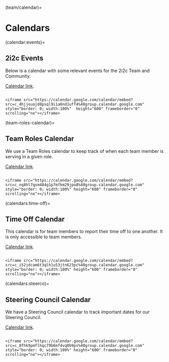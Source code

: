 (team/calendar)=
# Calendars

(calendar:events)=
## 2i2c Events

Below is a calendar with some relevant events for the 2i2c Team and Community.

[Calendar link](https://calendar.google.com/calendar/embed?src=c_4hjjouojd8psql9i1a8nd1uff4%40group.calendar.google.com).

```{dropdown} Team Events calendar (times in UTC)

<iframe src="https://calendar.google.com/calendar/embed?src=c_4hjjouojd8psql9i1a8nd1uff4%40group.calendar.google.com" style="border: 0; width:100%"  height="600" frameborder="0" scrolling="no"></iframe>

```

(team-roles-calendar)=
## Team Roles Calendar

We use a Team Roles calendar to keep track of when each team member is serving in a given role.

[Calendar link](https://calendar.google.com/calendar/embed?src=c_nq8hl7qsm484g1p7mfkm29jpo8%40group.calendar.google.com).


```{dropdown} Team Roles calendar (times in UTC)

<iframe src="https://calendar.google.com/calendar/embed?src=c_nq8hl7qsm484g1p7mfkm29jpo8%40group.calendar.google.com" style="border: 0; width:100%" height="600" frameborder="0" scrolling="no"></iframe>

```

(calendars:time-off)=
## Time Off Calendar

This calendar is for team members to report their time off to one another.
It is only accessible to team members.

[Calendar link](https://calendar.google.com/calendar/embed?src=c_i52jdcam6t3qlh1u53jtn623pc%40group.calendar.google.com).

```{dropdown} Time Off calendar (times in UTC)

<iframe src="https://calendar.google.com/calendar/embed?src=c_i52jdcam6t3qlh1u53jtn623pc%40group.calendar.google.com" style="border: 0; width:100%" height="600" frameborder="0" scrolling="no"></iframe>

```

(calendars:steerco)=
## Steering Council Calendar

We have a Steering Council calendar to track important dates for our Steering Council.

[Calendar link](https://calendar.google.com/calendar/embed?src=c_8fhk9pmflhqc79b6mf4vq0b9ps%40group.calendar.google.com).

```{dropdown} Steering Council calendar (times in UTC)

<iframe src="https://calendar.google.com/calendar/embed?src=c_8fhk9pmflhqc79b6mf4vq0b9ps%40group.calendar.google.com" style="border: 0; width:100%" height="600" frameborder="0" scrolling="no"></iframe>

```


